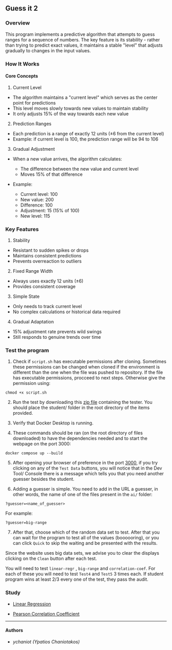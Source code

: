 ## Guess it 2


### Overview
This program implements a predictive algorithm that attempts to guess ranges for a sequence of numbers. The key feature is its stability - rather than trying to predict exact values, it maintains a stable "level" that adjusts gradually to changes in the input values.


### How It Works
#### Core Concepts

1. Current Level

- The algorithm maintains a "current level" which serves as the center point for predictions
- This level moves slowly towards new values to maintain stability
- It only adjusts 15% of the way towards each new value


2. Prediction Ranges

- Each prediction is a range of exactly 12 units (±6 from the current level)
- Example: if current level is 100, the prediction range will be 94 to 106


3. Gradual Adjustment

- When a new value arrives, the algorithm calculates:

    - The difference between the new value and current level
    - Moves 15% of that difference


- Example:

    - Current level: 100
    - New value: 200
    - Difference: 100
    - Adjustment: 15 (15% of 100)
    - New level: 115

### Key Features

1. Stability

- Resistant to sudden spikes or drops
- Maintains consistent predictions
- Prevents overreaction to outliers


2. Fixed Range Width

- Always uses exactly 12 units (±6)
- Provides consistent coverage


3. Simple State

- Only needs to track current level
- No complex calculations or historical data required


4. Gradual Adaptation

- 15% adjustment rate prevents wild swings
- Still responds to genuine trends over time

### Test the program 


1. Check if `script.sh` has executable permissions after cloning. Sometimes these permissions can be changed when cloned if the environment is different than the one when the file was pushed to repository. 
    If the file has executable permissions, procceed to next steps. Otherwise give the permission using:
```
chmod +x script.sh
```

2. Run the test by downloading this [zip file](https://assets.01-edu.org/guess-it/guess-it-dockerized.zip) containing the tester. You should place the student/ folder in the root directory of the items provided.

3. Verify that Docker Desktop is running.

4. These commands should be ran (on the root directory of files downloaded) to have the dependencies needed and to start the webpage on the port 3000:
```
docker compose up --build
```

5. After opening your browser of preference in the port
[3000](http://localhost:3000/), if you try clicking on any of the `Test Data`
buttons, you will notice that in the Dev Tool/ Console there is a message which
tells you that you need another guesser besides the student.

6. Adding a guesser is simple. You need to add in the URL a guesser, in other
words, the name of one of the files present in the `ai/` folder:
```
?guesser=<name_of_guesser>
```

For example:
```
?guesser=big-range
```

7. After that, choose which of the random data set to test. After that you can
wait for the program to test all of the values (boooooring), or you can click
`Quick` to skip the waiting and be presented with the results.

Since the website uses big data sets, we advise you to clear the displays
clicking on the `Clean` button after each test.

You will need to test `linear-regr` , `big-range` and `correlation-coef`.
For each of these you will need to test `Test4` and `Test5` 3 times each.
If student program wins at least 2/3 every one of the test, they pass the audit.


### Study

- [Linear Regression](https://en.wikipedia.org/wiki/Linear_regression)

- [Pearson Correlation Coefficient](https://en.wikipedia.org/wiki/Pearson_correlation_coefficient)

----------

#### Authors 
- _ychaniot (Ypatios Chaniotakos)_

